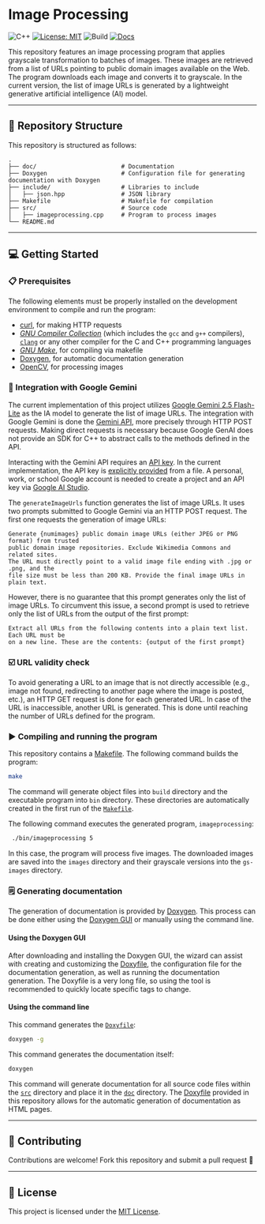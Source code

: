 # Image Processing

![C++](https://img.shields.io/badge/C++-11%2B-green)
[![License: MIT](https://img.shields.io/badge/License-MIT-blue.svg)](LICENSE)
![Build](https://img.shields.io/badge/build-manual-lightgrey)
[![Docs](https://img.shields.io/badge/doc-Doxygen-purple)](./doc/index.html)

This repository features an image processing program that applies grayscale transformation to batches of images. These images are retrieved from a list of URLs pointing to public domain images available on the Web. The program downloads each image and converts it to grayscale. In the current version, the list of image URLs is generated by a lightweight generative artificial intelligence (AI) model.

---

## 📂 Repository Structure

This repository is structured as follows:

```
.
├── doc/                        # Documentation
├── Doxygen                     # Configuration file for generating documentation with Doxygen
├── include/                    # Libraries to include
│   ├── json.hpp                # JSON library
├── Makefile                    # Makefile for compilation
├── src/                        # Source code
│   ├── imageprocessing.cpp     # Program to process images
└── README.md
```

---

## 💻 Getting Started

### 📋 Prerequisites

The following elements must be properly installed on the development environment to compile and run the program:

- [curl](https://curl.se/), for making HTTP requests
- [*GNU Compiler Collection*](https://gcc.gnu.org) (which includes the `gcc` and `g++` compilers), [`clang`](https://clang.llvm.org/) or any other compiler for the C and C++ programming languages
- [*GNU Make*](https://www.gnu.org/software/make/), for compiling via makefile
- [Doxygen](https://www.doxygen.nl), for automatic documentation generation
- [OpenCV](https://opencv.org/), for processing images

### 🤖 Integration with Google Gemini

The current implementation of this project utilizes [Google Gemini 2.5 Flash-Lite](https://ai.google.dev/gemini-api/docs/models) as the IA model to generate the list of image URLs. The integration with Google Gemini is done the [Gemini API](https://ai.google.dev/api), more precisely through HTTP POST requests. Making direct requests is necessary because Google GenAI does not provide an SDK for C++ to abstract calls to the methods defined in the API.

Interacting with the Gemini API requires an [API key](https://ai.google.dev/gemini-api/docs/api-key). In the current implementation, the API key is [explicitly provided](https://ai.google.dev/gemini-api/docs/api-key#provide-api-key-explicitly) from a file. A personal, work, or school Google account is needed to create a project and an API key via [Google AI Studio](https://aistudio.google.com/app/api-keys).

The `generateImageUrls` function generates the list of image URLs. It uses two prompts submitted to Google Gemini via an HTTP POST request. The first one requests the generation of image URLs:

```
Generate {numimages} public domain image URLs (either JPEG or PNG format) from trusted 
public domain image repositories. Exclude Wikimedia Commons and related sites.
The URL must directly point to a valid image file ending with .jpg or .png, and the 
file size must be less than 200 KB. Provide the final image URLs in plain text.
```

However, there is no guarantee that this prompt generates only the list of image URLs. To circumvent this issue, a second prompt is used to retrieve only the list of URLs from the output of the first prompt:

```
Extract all URLs from the following contents into a plain text list. Each URL must be 
on a new line. These are the contents: {output of the first prompt}
```

### ☑️ URL validity check

To avoid generating a URL to an image that is not directly accessible (e.g., image not found, redirecting to another page where the image is posted, etc.), an HTTP GET request is done for each generated URL. In case of the URL is inaccessible, another URL is generated. This is done until reaching the number of URLs defined for the program.

### ▶️ Compiling and running the program

This repository contains a [Makefile](Makefile). The following command builds the program:

```bash
make
```

The command will generate object files into `build` directory and the executable program into `bin` directory. These directories are automatically created in the first run of the [`Makefile`](Makefile).

The following command executes the generated program, `imageprocessing`:

```bash
 ./bin/imageprocessing 5
```

In this case, the program will process five images. The downloaded images are saved into the `images` directory and their grayscale versions into the `gs-images` directory.

### 🗒️ Generating documentation

The generation of documentation is provided by [Doxygen](https://www.doxygen.nl). This process can be done either using the [Doxygen GUI](https://www.doxygen.nl/download.html) or manually using the command line.

#### Using the Doxygen GUI

After downloading and installing the Doxygen GUI, the wizard can assist with creating and customizing the [Doxyfile](Doxyfile), the configuration file for the documentation generation, as well as running the documentation generation. The Doxyfile is a very long file, so using the tool is recommended to quickly locate specific tags to change.

#### Using the command line

This command generates the [`Doxyfile`](Doxyfile):

```bash
doxygen -g
```

This command generates the documentation itself:

```bash
doxygen
```

This command will generate documentation for all source code files within the [`src`](src) directory and place it in the [`doc`](doc) directory. The [Doxyfile](Doxyfile) provided in this repository allows for the automatic generation of documentation as HTML pages.

---

## 🤝 Contributing

Contributions are welcome! Fork this repository and submit a pull request 🚀

---

## 📜 License

This project is licensed under the [MIT License](LICENSE).
